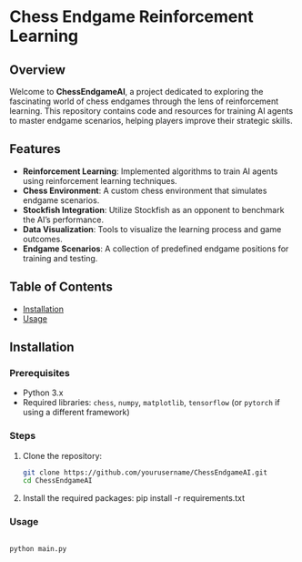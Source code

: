 # Chess Endgame Reinforcement Learning

## Overview

Welcome to **ChessEndgameAI**, a project dedicated to exploring the fascinating world of chess endgames through the lens of reinforcement learning. This repository contains code and resources for training AI agents to master endgame scenarios, helping players improve their strategic skills.

## Features

- **Reinforcement Learning**: Implemented algorithms to train AI agents using reinforcement learning techniques.
- **Chess Environment**: A custom chess environment that simulates endgame scenarios.
- **Stockfish Integration**: Utilize Stockfish as an opponent to benchmark the AI’s performance.
- **Data Visualization**: Tools to visualize the learning process and game outcomes.
- **Endgame Scenarios**: A collection of predefined endgame positions for training and testing.

## Table of Contents

- [Installation](#installation)
- [Usage](#usage)


## Installation

### Prerequisites

- Python 3.x
- Required libraries: `chess`, `numpy`, `matplotlib`, `tensorflow` (or `pytorch` if using a different framework)

### Steps

1. Clone the repository:
   ```bash
   git clone https://github.com/yourusername/ChessEndgameAI.git
   cd ChessEndgameAI
2. Install the required packages:
   pip install -r requirements.txt
### Usage
   ````bash

   python main.py


